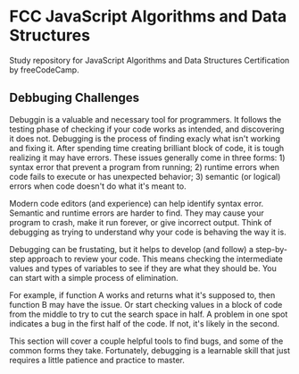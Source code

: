 # FCC JavaScript Algorithms and Data Structures
Study repository for JavaScript Algorithms and Data Structures Certification by freeCodeCamp.

## Debbuging Challenges
Debuggin is a valuable and necessary tool for programmers. It follows the testing phase of checking if your code works as intended, and discovering it does not. Debugging is the process of finding exacly what isn't working and fixing it. After spending time creating brilliant block of code, it is tough realizing it may have errors. These issues generally come in three forms: 1) syntax error that prevent a program from running; 2) runtime errors when code fails to execute or has unexpected behavior; 3) semantic (or logical) errors when code doesn't do what it's meant to.

Modern code editors (and experience) can help identify syntax error. Semantic and runtime errors are harder to find. They may cause your program to crash, make it run forever, or give incorrect output. Think of debugging as trying to understand why your code is behaving the way it is.

Debugging can be frustating, but it helps to develop (and follow) a step-by-step approach to review your code. This means checking the intermediate values and types of variables to see if they are what they should be. You can start with a simple process of elimination.

For example, if function A works and returns what it's supposed to, then function B may have the issue. Or start checking values in a block of code from the middle to try to cut the search space in half. A problem in one spot indicates a bug in the first half of the code. If not, it's likely in the second.

This section will cover a couple helpful tools to find bugs, and some of the common forms they take. Fortunately, debugging is a learnable skill that just requires a little patience and practice to master.